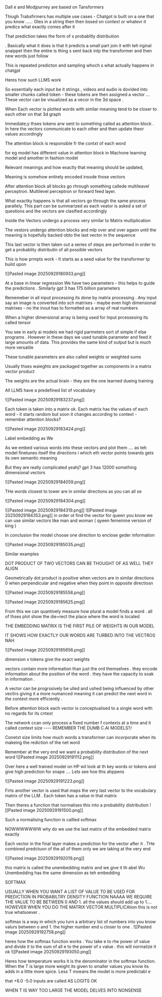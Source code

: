 Dall e and Modjpurney are based on Tansformers 


Thiugh Trabsfirmers has multiple use cases - Chatgot is built on a one that you know ...... Gtes in a string then then bssed on context or whatevr it predics what exactly comes after it 

That prediction takes the form of s probabltly distribution 

. Basically what it does is that it predicts  a small part join it with teh irginal snaippet then the entire is thing s sent back intp the transformer and  then new words just follow 

This is repeated predicton and sampling whoch s what actually happens in chatgpt 

Heres how such LLMS work 

So essentially each input be it strings , videos and audio is dovided into smaller chunks called token - these tokens are then assigned a vector ... These vector can be visualized as a vecor in the 3d space . 

When Each vector is plotted words with similar meaning tend to be closer to each other on that 3d graph 

Immediate;y thses tokens arw sent to something called as attention block . In here the vectors communicate to each other and then update theor values accordingly

The attention block is responsible fr the contxt of each word


for eg model has different value in attention block in Machone learning model and amother in fashion model 

Relevant meanings and how exactly that meaning should be updated,

Meaning is somehow entirely encoded insode those vectors 


After attention block all blocks go rhrough something callede multileavel perceptron. Multilevel perceptron or forward feed layer. 

What exactky happens is that all vectors go through the same process parallely. This part can be summarized as each veator is asked a set of questions and the vectors are clasified accordingly 

Inside the Vectors undergo a process very similar to Matrix multiplication 

The vestors undergo attention blocks and mlp over and over agaon until the meaning is hopefully backed obto the last vector in the sequence 


This last  vector is then taken out a series of steps are performed in order to get a  probablity distributin of all possible vectors 

This is how prmpts work - It starts as a seed value for the transformer tp build upon

![[Pasted image 20250929180933.png]]

At a base in linear regression We have two parameters - this helps to guide  the predictions . Similarly gpt 3 has 175 billion parameters 

Rememeber in all input processing its done by matrix processing . Any input say an image is converted into sch matrixes - maybe even high dimensional matrixes - no the inout has to formatted as a array of real numbers 

When a higher dimensional array is being used for Input prcessesing its called tensor 


You see in early ai models we had rigid parmeters sort of simple if else programs . However in these days we used tunable parameter and feed it large amounts of data. This provides the same kind of output but is much more versatile 

These tunable parameters are also called weights or weighted sums 

Usually thses waieghts are packaged together as components in a matrix vector product 

The weights are the actual brain - they are the one learned  dueing training 

All LLMS have a predefined list of vocabulary 

![[Pasted image 20250929183237.png]]



Each token is taken into a matrix ok. Each matrix has the values of each word - it starts random but soon it changes according to context - remember attention blocks?

![[Pasted image 20250929183424.png]]

Label embedding as We

As we embed various words into these vectors and plot them .... as teh model finetunes itself the directions i which eth vector points towards gets its own semantic meaning 

But they are really complicated yeahj? gpt 3 has 12000 something dimensional vectors 


![[Pasted image 20250929184059.png]]


THe words closest to tower are in similar directions as you can all se

![[Pasted image 20250929184304.png]]

![[Pasted image 20250929184319.png]]
![[Pasted image 20250929184353.png]]
in order ot find the vector for queen you know we can use similar vectors like man and woman ( qyeen femeinine version of king )

In conclusion the model choose one direction to enclose geder information 

![[Pasted image 20250929185035.png]]


Similar examples 



DOT PRODUCT OF TWO VECTORS CAN BE THOUGHT OF AS WELL THEY ALIGN 

Geometrically dot product is positive when vectors are in similar directions 0 when perpendicular and negative when they point in opposite directiosn 

![[Pasted image 20250929185558.png]]


![[Pasted image 20250929185625.png]]

From this we can quantively measure how plural a model finds a word . all of thses plot show the die=rect the place where the word is located



THE EMBEDDING MATRIX IS THE FIRST PILE OF WEIGHTS IN OUR MODEL 

IT SHOWS HOW EXACTLY OUR WORDS ARE TURBED INTO THE VECTROS NAH 

![[Pasted image 20250929185856.png]]

dimension x tokens give the exact weights 


vectors contain more information than just the ord themselves . they encode information about the position of the word . they have the capacity to soak in  information .

A vector can be progrssively be ulled and ushed being influenced by other vectirs giving it a more numanced meaning it can predict the next word in the context more efficiently . 

Before attention block each vector is conceptualised to a single word with no regards for its cntext 


The network ccan only process a fixed number f contexts at a time and it called context size ---- REMEMBER THE DUMB C.AI MODELS?/


Conetxt size limits how much  words a transformer can incorporate when its makeing the rediction of the net word 

Remember at the very end we want a probability distribution of the next word ![[Pasted image 20250929191112.png]]


Over here a well trained model on HP wil look at th key words or tokens and give high prediction for snape .... Lets see hoe this ahppens 


![[Pasted image 20250929191223.png]]



Firts another vector is used that maps the very last vector to the vocabulary matrix of the LLM . Each token has a value in that matrix 

Then theres a function that normalises this into a probability distribution 
![[Pasted image 20250929191500.png]]


Such a normalising function is callled softmax


NOWWWWWWW why do we use the last matrix of the embedded matrix  exactly 

Each vector in the final layer makes a prediction for the vector after it . THe combined predctuon of the all of them only we are taking at the very end 

![[Pasted image 20250929192019.png]] 


this matrix is called the unembedding matrix and we give it th abel Wu
Unembedding has the same dimension as teh embedding 


SOFTMAX 

USUALLY WHEN YOU WANT A LIST OF VALUE TO BE USED FOR PREDICTION IN PROBABILTRY DENSITY FUNCTION NAAAA WE REQUIRE THE VALUE TO BE BETWEEN 0 AND 1. all the values should add up to 1.... HOWEVER WHEN YOU DO THE MATRIX VECTOR MULTIPLICAtion this is not true whatsoever .

softmax is a way in which you turn a arbitrary list of numbers into you know valurs between o and 1. the higher number end u closer to one . 
![[Pasted image 20250929192758.png]]

heres how the softmax function works . You take e to rhe power of value and divide it to the sum of all e to the power of x value . this will  normalize it ok 
![[Pasted image 20250929193050.png]]


Heres how temperature works it is the denominator in the softmax function. When the T is large  more weight its given to smaller values you know its adds in a little more spice. Less T moeans the model is more predictabl e


that +6.0 -5.0 inputs are called AS LOGITS OK



WHEN T IS WAY TOO LARGE THE MODEL DELVES INTO NONSENSE











